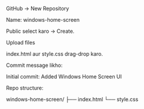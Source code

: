 GitHub → New Repository

Name: windows-home-screen

Public select karo → Create.

Upload files

index.html aur style.css drag-drop karo.

Commit message likho:

Initial commit: Added Windows Home Screen UI


Repo structure:

windows-home-screen/
 ├── index.html
 └── style.css
